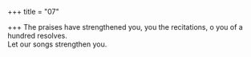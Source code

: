 +++
title = "07"

+++
The praises have strengthened you, you the recitations, o you of a  hundred resolves.  
Let our songs strengthen you.  